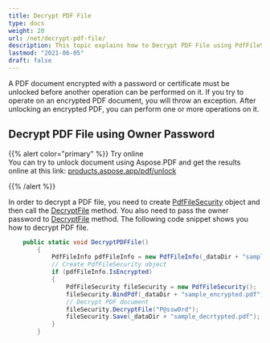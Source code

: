 ```yaml
---
title: Decrypt PDF File
type: docs
weight: 20
url: /net/decrypt-pdf-file/
description: This topic explains how to Decrypt PDF File using PdfFileSecurity Class.
lastmod: "2021-06-05"
draft: false
---
```


A PDF document encrypted with a password or certificate must be unlocked before another operation can be performed on it. If you try to operate on an encrypted PDF document, you will throw an exception. After unlocking an encrypted PDF, you can perform one or more operations on it.

## Decrypt PDF File using Owner Password

{{% alert color="primary" %}}
Try online <br>
You can try to unlock document using Aspose.PDF and get the results online at this link:
[products.aspose.app/pdf/unlock](https://products.aspose.app/pdf/unlock)

{{% /alert %}}

In order to decrypt a PDF file, you need to create [PdfFileSecurity](https://apireference.aspose.com/pdf/net/aspose.pdf.facades/pdffilesecurity) object and then call the [DecryptFile](https://apireference.aspose.com/pdf/net/aspose.pdf.facades/pdffilesecurity/methods/decryptfile) method. You also need to pass the owner password to [DecryptFile](https://apireference.aspose.com/pdf/net/aspose.pdf.facades/pdffilesecurity/methods/decryptfile) method. The following code snippet shows you how to decrypt PDF file.

```csharp
    public static void DecryptPDFFile()
        {
            PdfFileInfo pdfFileInfo = new PdfFileInfo(_dataDir + "sample_encrypted.pdf");
            // Create PdfFileSecurity object
            if (pdfFileInfo.IsEncrypted)
            {
                PdfFileSecurity fileSecurity = new PdfFileSecurity();
                fileSecurity.BindPdf(_dataDir + "sample_encrypted.pdf");
                // Decrypt PDF document
                fileSecurity.DecryptFile("P@ssw0rd");
                fileSecurity.Save(_dataDir + "sample_decrtypted.pdf");
            }
        }
```
